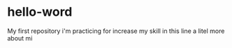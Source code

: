 # hello-word
My first repository
i'm practicing for increase my skill
in this line a litel more about mi
